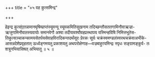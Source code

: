 +++
title = "०५ वह कुत्समिन्द्र"

+++

हेइन्द्र कुत्स्ंएतन्नामानमृषिम्प्राप्तंस्यूमन्यू स्यूमकमितिसुखनाम तदिच्छन्तौसततगामिनौवाऋज्रा- ऋजुगामिनौवातस्यवायोः समानवेगौ अश्वा तदीयावश्वौवहप्रस्थापय यस्मिन्हविषि निमित्तभूतेस- तिकुत्सञ्चाकन्कामयसेतर्पयसेवाहविरादिकन्तदर्थंसूरः प्रेरकः सूर्यः चक्रंस्वमण्डलंस्वरथचक्रंवाअभीके- आसन्नदेशेप्रवृहतात् ऊर्ध्वङ्गमयतु प्रकाशयतु अथपरोक्षेणाह—वज्रबाहुरयमिन्द्रः स्पृधः सङ्ग्रामङ्कुर्व- तः शत्रूनभियासिषत् अभियातु ॥ ५ ॥